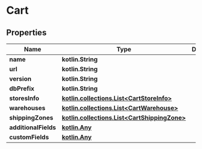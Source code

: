 
# Cart

## Properties
| Name | Type | Description | Notes |
| ------------ | ------------- | ------------- | ------------- |
| **name** | **kotlin.String** |  |  [optional] |
| **url** | **kotlin.String** |  |  [optional] |
| **version** | **kotlin.String** |  |  [optional] |
| **dbPrefix** | **kotlin.String** |  |  [optional] |
| **storesInfo** | [**kotlin.collections.List&lt;CartStoreInfo&gt;**](CartStoreInfo.md) |  |  [optional] |
| **warehouses** | [**kotlin.collections.List&lt;CartWarehouse&gt;**](CartWarehouse.md) |  |  [optional] |
| **shippingZones** | [**kotlin.collections.List&lt;CartShippingZone&gt;**](CartShippingZone.md) |  |  [optional] |
| **additionalFields** | [**kotlin.Any**](.md) |  |  [optional] |
| **customFields** | [**kotlin.Any**](.md) |  |  [optional] |



